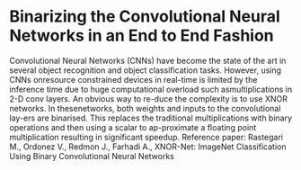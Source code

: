 # Binarizing the Convolutional Neural Networks in an End to End Fashion
Convolutional  Neural  Networks  (CNNs)  have  become the state of the art in several object recognition and object classification tasks.  However, using CNNs onresource constrained devices in real-time is limited by the inference time due to huge computational overload such asmultiplications in 2-D conv layers.  An obvious way to re-duce the complexity is to use XNOR networks. In thesenetworks, both weights and inputs to the convolutional lay-ers are binarised.  This replaces the traditional multiplications with binary operations and then using a scalar to ap-proximate a floating point multiplication resulting in significant speedup.
Reference paper: Rastegari M., Ordonez V., Redmon J., Farhadi A., XNOR-Net: ImageNet Classification Using Binary Convolutional Neural Networks  
